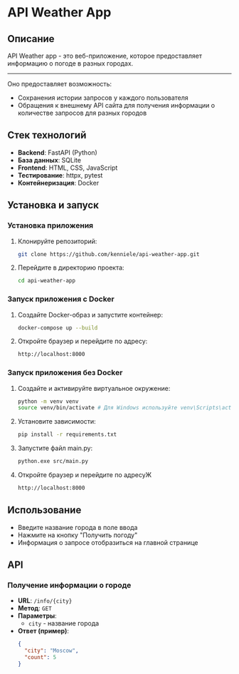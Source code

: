 # API Weather App

## Описание

API Weather app - это веб-приложение, которое предоставляет информацию о погоде в разных городах.

---

Оно предоставляет возможность:

- Сохранения истории запросов у каждого пользователя
- Обращения к внешнему API сайта для получения информации о количестве запросов для разных городов


## Стек технологий

- **Backend**: FastAPI (Python)
- **База данных**: SQLite
- **Frontend**: HTML, CSS, JavaScript
- **Тестирование**: httpx, pytest
- **Контейнеризация**: Docker

## Установка и запуск

### Установка приложения

1. Клонируйте репозиторий:
    
    ```sh
    git clone https://github.com/kenniele/api-weather-app.git
   ```

2. Перейдите в директорию проекта:

   ```sh
   cd api-weather-app
   ```

### Запуск приложения с Docker

1. Создайте Docker-образ и запустите контейнер:

   ```sh
   docker-compose up --build
   ```

2. Откройте браузер и перейдите по адресу:

   ```sh
   http://localhost:8000
   ```
   
### Запуск приложения без Docker

1. Создайте и активируйте виртуальное окружение:

   ```sh
   python -m venv venv
   source venv/bin/activate # Для Windows используйте venv\Scripts\activate
   ```

2. Установите зависимости:

   ```sh
   pip install -r requirements.txt
   ```

3. Запустите файл main.py:

   ```sh
   python.exe src/main.py
   ```

4. Откройте браузер и перейдите по адресуЖ

   ```sh
   http://localhost:8000
   ```

## Использование

- Введите название города в поле ввода
- Нажмите на кнопку "Получить погоду"
- Информация о запросе отобразиться на главной странице

## API

### Получение информации о городе

- **URL**: `/info/{city}`
- **Метод**: `GET`
- **Параметры**:
  - `city` - название города
- **Ответ (пример)**:
  ```json
  {
    "city": "Moscow",
    "count": 5
  }
  ```
